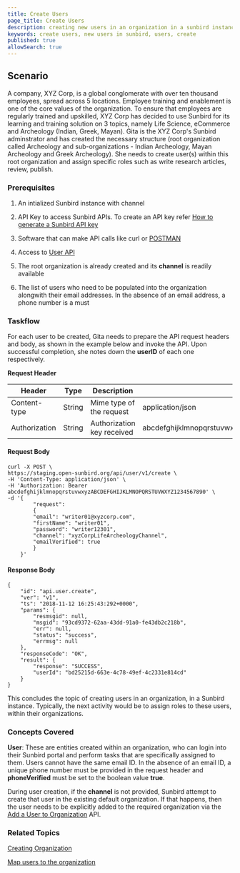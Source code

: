 ```yaml
---
title: Create Users
page_title: Create Users
description: creating new users in an organization in a sunbird instance
keywords: create users, new users in sunbird, users, create
published: true
allowSearch: true
---
```


## Scenario

A company, XYZ Corp, is a global conglomerate with over ten thousand employees, spread across 5 locations. Employee training and enablement is one of the core values of the organization. To ensure that employees are regularly trained and upskilled, XYZ Corp has decided to use Sunbird for its learning and training solution on 3 topics, namely Life Science, eCommerce and Archeology (Indian, Greek, Mayan). 
Gita is the XYZ Corp's Sunbird adminstrator and has created the necessary structure (root organization called Archeology and sub-organizations - Indian Archeology, Mayan Archeology and Greek Archeology). She needs to create user(s) within this root organization and assign specific roles such as write research articles, review, publish.

### Prerequisites

1. An intialized Sunbird instance with channel

2. API Key to access Sunbird APIs. To create an API key refer [How to generate a Sunbird API key](developer-docs/how-to-guide/generate_apikey/)
  
3. Software that can make API calls like curl or [POSTMAN](https://www.getpostman.com/docs/v6/postman/api_documentation/intro_to_api_documentation)

4. Access to [User API](apis/userapi/#operation/Create%20User)

5. The root organization is already created and its **channel** is readily available

6. The list of users who need to be populated into the organization alongwith their email addresses. In the absence of an email address, a phone number is a must

### Taskflow

For each user to be created, Gita needs to prepare the API request headers and body, as shown in the example below and invoke the API. Upon successful completion, she notes down the **userID** of each one respectively.

**Request Header**

|     Header    |          Type         | Description | Sample |
|---------------|------------------------|-----------|--------|
| Content-type | String | Mime type of the request | application/json |
| Authorization | String | Authorization key received | abcdefghijklmnopqrstuvwxyzABCDEFGHIJKLMNOPQRSTUVWXYZ1234567890 |

#### Request Body 

    curl -X POST \
    https://staging.open-sunbird.org/api/user/v1/create \
    -H 'Content-Type: application/json' \
    -H 'Authorization: Bearer abcdefghijklmnopqrstuvwxyzABCDEFGHIJKLMNOPQRSTUVWXYZ1234567890' \
    -d '{
            "request":
            {
            "email": "writer01@xyzcorp.com",
            "firstName": "writer01",
            "password": "writer12301",
            "channel": "xyzCorpLifeArcheologyChannel",
            "emailVerified": true
            }
        }'

#### Response Body

    {
        "id": "api.user.create",
        "ver": "v1",
        "ts": "2018-11-12 16:25:43:292+0000",
        "params": {
            "resmsgid": null,
            "msgid": "93cd9372-62aa-43dd-91a0-fe43db2c218b",
            "err": null,
            "status": "success",
            "errmsg": null
        },
        "responseCode": "OK",
        "result": {
            "response": "SUCCESS",
            "userId": "bd25215d-663e-4c78-49ef-4c2331e814cd"
        }
    }

This concludes the topic of creating users in an organization, in a Sunbird instance. Typically, the next activity would be to assign roles to these users, within their organizations.

### Concepts Covered

**User**: These are entities created within an organization, who can login into their Sunbird portal and perform tasks that are specifically assigned to them. Users cannot have the same email ID. In the absence of an email ID, a unique phone number must be provided in the request header and **phoneVerified** must be set to the boolean value **true**.

During user creation, if the **channel** is not provided, Sunbird attempt to create that user in the existing default organization. If that happens, then the user needs to be explicitly added to the required organization via the [Add a User to Organization]() API.

### Related Topics

[Creating Organization](developer-docs/how-to-guide/how_to_create_organization)

[Map users to the organization](developer-docs/how-to-guide/how_to_create_org_add_user)
